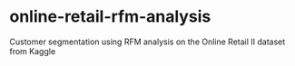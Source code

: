 # online-retail-rfm-analysis
Customer segmentation using RFM analysis on the Online Retail II dataset from Kaggle
